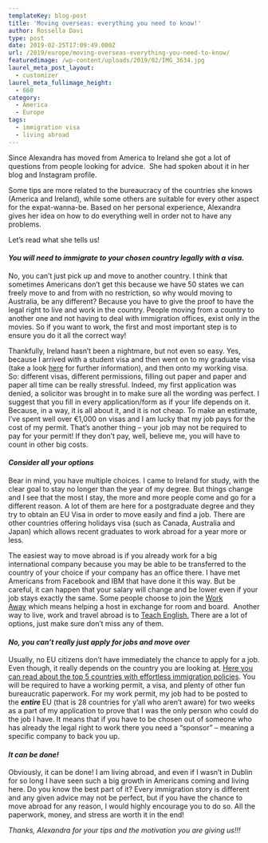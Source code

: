 ```yaml
---
templateKey: blog-post
title: 'Moving overseas: everything you need to know!'
author: Rossella Davi
type: post
date: 2019-02-25T17:09:49.000Z
url: /2019/europe/moving-overseas-everything-you-need-to-know/
featuredimage: /wp-content/uploads/2019/02/IMG_3634.jpg
laurel_meta_post_layout:
  - customizer
laurel_meta_fullimage_height:
  - 660
category:
  - America
  - Europe
tags:
  - immigration visa
  - living abroad
---
```


<div id="block-64c29220f0c69b7384b7" >
  <div >
    <div id="block-64c29220f0c69b7384b7">
      <div>
        <p>
          Since Alexandra has moved from America to Ireland she got a lot of questions from people looking for advice.  She had spoken about it in her blog and Instagram profile.
        </p>
        <p>
          Some tips are more related to the bureaucracy of the countries she knows (America and Ireland), while some others are suitable for every other aspect for the expat-wanna-be. Based on her personal experience, Alexandra gives her idea on how to do everything well in order not to have any problems.
        </p>
        <p>
          Let&#8217;s read what she tells us!
        </p>
        <h4>
          <em>You will need to immigrate to your chosen country <strong>legally </strong>with a visa.</em>
        </h4>
        <p>
          No, you can’t just pick up and move to another country. I think that sometimes Americans don’t get this because we have 50 states we can freely move to and from with no restriction, so why would moving to Australia, be any different? Because you have to give the proof to have the legal right to live and work in the country. People moving from a country to another one and not having to deal with immigration offices, exist only in the movies. So if you want to work, the first and most important step is to ensure you do it all the correct way!
        </p>
        <p>
          Thankfully, Ireland hasn’t been a nightmare, but not even so easy. Yes, because I arrived with a student visa and then went on to my graduate visa (take a look <a href="https://www.candidalexandra.com/home/2017/11/3/the-truth-about-moving-abroad-to-ireland" target="_blank" rel="noopener">here</a> for further information), and then onto my working visa. So: different visas, different permissions, filling out paper and paper and paper all time can be really stressful. Indeed, my first application was denied, a solicitor was brought in to make sure all the wording was perfect. I suggest that you fill in every application/form as if your life depends on it. Because, in a way, it is all about it, and it is not cheap. To make an estimate, I’ve spent well over €1,000 on visas and I am lucky that my job pays for the cost of my permit. That’s another thing – your job may not be required to pay for your permit! If they don&#8217;t pay, well, believe me, you will have to count in other big costs.
        </p>
        <h4>
          <em>Consider <strong>all </strong>your options</em>
        </h4>
        <p>
          Bear in mind, you have multiple choices. I came to Ireland for study, with the clear goal to stay no longer than the year of my degree. But things change and I see that the most I stay, the more and more people come and go for a different reason. A lot of them are here for a postgraduate degree and they try to obtain an EU Visa in order to move easily and find a job. There are other countries offering holidays visa (such as Canada, Australia and Japan) which allows recent graduates to work abroad for a year more or less.
        </p>
      </div>
    </div>
    <div id="block-yui_3_17_2_1_1531771105083_7657">
      <div>
        <p>
          The easiest way to move abroad is if you already work for a big international company because you may be able to be transferred to the country of your choice if your company has an office there. I have met Americans from Facebook and IBM that have done it this way. But be careful, it can happen that your salary will change and be lower even if your job stays exactly the same.
        </
        <p>
          Some people choose to join the <a href="https://www.workaway.info/" target="_blank" rel="noopener">Work Away</a> which means helping a host in exchange for room and board.  Another way to live, work and travel abroad is to <a href="https://www.irishtimes.com/life-and-style/abroad/working-abroad/teach-english-abroad-earn-a-wage-while-seeing-the-world-1.2939970" target="_blank" rel="noopener">Teach English.</a> There are a lot of options, just make sure don&#8217;t miss any of them.
        </p>
        <h4>
          <em>No, you can’t really just apply for jobs and move over </em>
        </h4>
        <p>
          Usually, no EU citizens don&#8217;t have immediately the chance to apply for a job. Even though, it really depends on the country you are looking at. <a href="https://localhost/thexpatmagazine-wp/2018/expat-life/top-5-countries-with-effortless-immigration-policies/?preview_id=1117&preview_nonce=e2aa07ae18&post_format=standard&_thumbnail_id=1120&preview=true">Here you can read about the top 5 countries with effortless immigration policies</a>. You will be required to have a working permit, a visa, and plenty of other fun bureaucratic paperwork. For my work permit, my job had to be posted to the <em><strong>entire </strong></em>EU (that is 28 countries for y’all who aren’t aware) for two weeks as a part of my application to prove that I was the only person who could do the job I have. It means that if you have to be chosen out of someone who has already the legal right to work there you need a &#8220;sponsor&#8221; &#8211; meaning a specific company to back you up.
        </p>
        <h4>
          <em>It can be done! </em>
        </h4>
        <p>
          Obviously, it can be done! I am living abroad, and even if I wasn&#8217;t in Dublin for so long I have seen such a big growth in Americans coming and living here. Do you know the best part of it? Every immigration story is different and any given advice may not be perfect, but if you have the chance to move abroad for any reason, I would highly encourage you to do so. All the paperwork, money, and stress are worth it in the end!
        </p>
      </div>
      <p>
        <em>Thanks, Alexandra for your tips and the motivation you are giving us!!!</em>
      </p>
    </div>
  </div>
</div>
